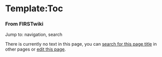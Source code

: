 # Template:Toc

### From FIRSTwiki

Jump to: navigation, search

There is currently no text in this page, you can [search for this page
title](/index.php/Special:Search/Toc "Special:Search/Toc" ) in other pages or
[edit this
page](http://www.firstwiki.net/index.php?title=Template:Toc&action=edit
"http://www.firstwiki.net/index.php?title=Template:Toc&action=edit" ).

